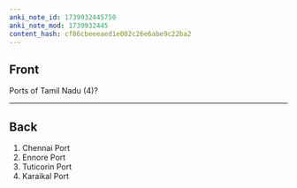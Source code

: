 ```yaml
---
anki_note_id: 1739932445750
anki_note_mod: 1739932445
content_hash: cf86cbeeeaed1e002c26e6abe9c22ba2
---
```


## Front

Ports of Tamil Nadu (4)?

<hr/>

## Back

1. Chennai Port  
2. Ennore Port  
3. Tuticorin Port  
4. Karaikal Port